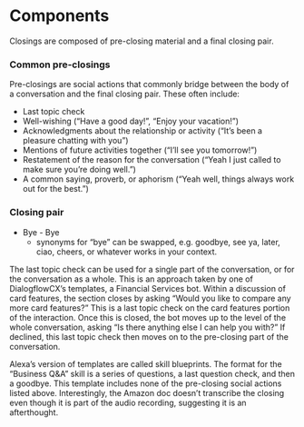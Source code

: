 # Components

Closings are composed of pre-closing material and a final closing pair.

### Common pre-closings

Pre-closings are social actions that commonly bridge between the body of a conversation and the final closing pair. These often include:

* Last topic check
* Well-wishing (“Have a good day!”, “Enjoy your vacation!”)
* Acknowledgments about the relationship or activity (“It’s been a pleasure chatting with you”)
* Mentions of future activities together (“I’ll see you tomorrow!”)
* Restatement of the reason for the conversation (“Yeah I just called to make sure you’re doing well.”)
* A common saying, proverb, or aphorism (“Yeah well, things always work out for the best.”)

### Closing pair

* Bye - Bye
  * synonyms for “bye” can be swapped, e.g. goodbye, see ya, later, ciao, cheers, or whatever works in your context.

The last topic check can be used for a single part of the conversation, or for the conversation as a whole. This is an approach taken by one of DialogflowCX’s templates, a Financial Services bot. Within a discussion of card features, the section closes by asking “Would you like to compare any more card features?” This is a last topic check on the card features portion of the interaction. Once this is closed, the bot moves up to the level of the whole conversation, asking “Is there anything else I can help you with?” If declined, this last topic check then moves on to the pre-closing part of the conversation.

Alexa’s version of templates are called skill blueprints. The format for the “Business Q\&A” skill is a series of questions, a last question check, and then a goodbye. This template includes none of the pre-closing social actions listed above. Interestingly, the Amazon doc doesn’t transcribe the closing even though it is part of the audio recording, suggesting it is an afterthought.
